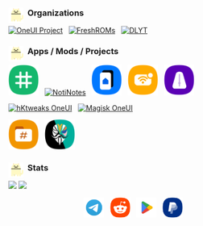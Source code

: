 ### <img align="left" loading="lazy" src="readme-res/cats.gif" width="30" /> &nbsp; Organizations
[<img title="OneUI Project" src="https://images.weserv.nl/?url=avatars.githubusercontent.com/u/101518500?v=4&fit=cover&mask=circle" width="70"/>](https://github.com/OneUIProject) &nbsp;
[<img title="FreshROMs" src="https://images.weserv.nl/?url=avatars.githubusercontent.com/u/77595200?v=4&fit=cover&mask=circle" width="70"/>](https://github.com/FreshROMs) &nbsp;
[<img title="DLYT" src="https://images.weserv.nl/?url=avatars.githubusercontent.com/u/82230888?v=4&fit=cover&mask=circle" width="70"/>](https://github.com/DLYT-Dev)

### <img align="left" loading="lazy" src="readme-res/cats.gif" width="30" /> &nbsp; Apps / Mods / Projects
[<img title="Sudoku" src="https://github.com/Yanndroid/Sudoku/raw/master/readme-res/icon.png" width="60"/>](https://github.com/Yanndroid/Sudoku) &nbsp;
[<img title="NotiNotes" src="https://github.com/Yanndroid/NotiNotes/raw/master/readme-res/icon.png" width="60"/>](https://github.com/Yanndroid/NotiNotes) &nbsp;
[<img title="DualWallpaper" src="https://github.com/Yanndroid/DualWallpaper/raw/master/readme-res/icon.png" width="60"/>](https://github.com/Yanndroid/DualWallpaper) &nbsp;
[<img title="Notifer" src="https://github.com/Yanndroid/Notifer/raw/master/readme-res/icon.png" width="60"/>](https://github.com/Yanndroid/Notifer) &nbsp;
[<img title="Metronome" src="https://github.com/Yanndroid/Metronome/raw/master/readme-res/icon.png" width="60"/>](https://github.com/Yanndroid/Metronome)

[<img title="hKtweaks OneUI" src="https://github.com/Yanndroid/hKtweaks-OneUI/raw/master/readme-res/icon.png" width="60"/>](https://github.com/Yanndroid/hKtweaks-OneUI) &nbsp;
[<img title="Magisk OneUI" src="https://github.com/Yanndroid/Magisk-OneUI/raw/master/readme-res/icon.png" width="60"/>](https://github.com/Yanndroid/Magisk-OneUI)

[<img title="Samsung My Files Root Extension" src="https://github.com/Yanndroid/Samsung-My-Files-Root-Extension/raw/master/readme-res/icon.png" width="60"/>](https://github.com/Yanndroid/Samsung-My-Files-Root-Extension) &nbsp;
[<img title="MagiskToggle" src="https://github.com/Yanndroid/MagiskToggle/raw/master/readme-res/icon.png" width="60"/>](https://github.com/Yanndroid/MagiskToggle)

### <img align="left" loading="lazy" src="readme-res/cats.gif" width="30" /> &nbsp; Stats
![](https://github-readme-stats.vercel.app/api?username=Yanndroid&bg_color=ffffff00&text_color=888888&hide_border=true&hide_title=true)
![](https://github-readme-stats.vercel.app/api/top-langs/?username=Yanndroid&layout=compact&bg_color=ffffff00&text_color=888888&hide_border=true&hide_title=true)

<div align="center">

[<img src="readme-res/telegram.png" height="40" />](https://t.me/yanndroid) &nbsp;
[<img src="readme-res/reddit.png" height="40" />](https://www.reddit.com/user/Yanndroid) &nbsp;
[<img src="readme-res/playstore.png" height="40" />](https://play.google.com/store/apps/dev?id=5974502967924582562) &nbsp;
[<img src="readme-res/paypal.png" height="40" />](https://paypal.me/YanndroidDev) &nbsp;

</div>
